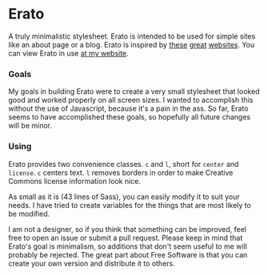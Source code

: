 # Erato
A truly minimalistic stylesheet. Erato is intended to be used for simple sites like an about page or a blog.
Erato is inspired by [these](http://motherfuckingwebsite.com/) [great](http://bettermotherfuckingwebsite.com/) [websites](http://evenbettermotherfucking.website/). You can view Erato in use [at my website](https://nokaa.moe).

### Goals
My goals in building Erato were to create a very small stylesheet that looked good and worked properly on all screen sizes. I wanted to accomplish this without the use of Javascript, because it's a pain in the ass.
So far, Erato seems to have accomplished these goals, so hopefully all future changes will be minor.

### Using
Erato provides two convenience classes. `c` and `l`, short for `center` and `license`. `c` centers text. `l` removes borders in order to make Creative Commons license information look nice.

As small as it is (43 lines of Sass), you can easily modify it to suit your needs. I have tried to create variables for the things that are most likely to be modified.

I am not a designer, so if you think that something can be improved, feel free to open an issue or submit a pull request. Please keep in mind that Erato's goal is minimalism, so additions that don't seem useful to me will probably be rejected. The great part about Free Software is that you can create your own version and distribute it to others.
